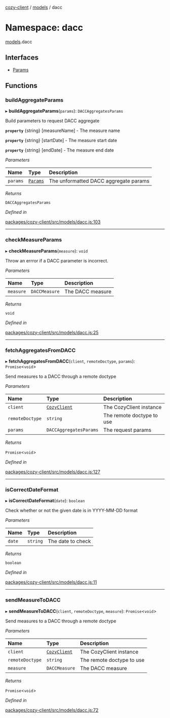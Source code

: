 [cozy-client](../README.md) / [models](models.md) / dacc

# Namespace: dacc

[models](models.md).dacc

## Interfaces

*   [Params](../interfaces/models.dacc.Params.md)

## Functions

### buildAggregateParams

▸ **buildAggregateParams**(`params`): `DACCAggregatesParams`

Build parameters to request DACC aggregate

**`property`** {string} \[measureName] - The measure name

**`property`** {string} \[startDate]   - The measure start date

**`property`** {string} \[endDate]     - The measure end date

*Parameters*

| Name | Type | Description |
| :------ | :------ | :------ |
| `params` | [`Params`](../interfaces/models.dacc.Params.md) | The unformatted DACC aggregate params |

*Returns*

`DACCAggregatesParams`

*Defined in*

[packages/cozy-client/src/models/dacc.js:103](https://github.com/cozy/cozy-client/blob/master/packages/cozy-client/src/models/dacc.js#L103)

***

### checkMeasureParams

▸ **checkMeasureParams**(`measure`): `void`

Throw an errror if a DACC parameter is incorrect.

*Parameters*

| Name | Type | Description |
| :------ | :------ | :------ |
| `measure` | `DACCMeasure` | The DACC measure |

*Returns*

`void`

*Defined in*

[packages/cozy-client/src/models/dacc.js:25](https://github.com/cozy/cozy-client/blob/master/packages/cozy-client/src/models/dacc.js#L25)

***

### fetchAggregatesFromDACC

▸ **fetchAggregatesFromDACC**(`client`, `remoteDoctype`, `params`): `Promise`<`void`>

Send measures to a DACC through a remote doctype

*Parameters*

| Name | Type | Description |
| :------ | :------ | :------ |
| `client` | [`CozyClient`](../classes/CozyClient.md) | The CozyClient instance |
| `remoteDoctype` | `string` | The remote doctype to use |
| `params` | `DACCAggregatesParams` | The request params |

*Returns*

`Promise`<`void`>

*Defined in*

[packages/cozy-client/src/models/dacc.js:127](https://github.com/cozy/cozy-client/blob/master/packages/cozy-client/src/models/dacc.js#L127)

***

### isCorrectDateFormat

▸ **isCorrectDateFormat**(`date`): `boolean`

Check whether or not the given date is in YYYY-MM-DD format

*Parameters*

| Name | Type | Description |
| :------ | :------ | :------ |
| `date` | `string` | The date to check |

*Returns*

`boolean`

*Defined in*

[packages/cozy-client/src/models/dacc.js:11](https://github.com/cozy/cozy-client/blob/master/packages/cozy-client/src/models/dacc.js#L11)

***

### sendMeasureToDACC

▸ **sendMeasureToDACC**(`client`, `remoteDoctype`, `measure`): `Promise`<`void`>

Send measures to a DACC through a remote doctype

*Parameters*

| Name | Type | Description |
| :------ | :------ | :------ |
| `client` | [`CozyClient`](../classes/CozyClient.md) | The CozyClient instance |
| `remoteDoctype` | `string` | The remote doctype to use |
| `measure` | `DACCMeasure` | The DACC measure |

*Returns*

`Promise`<`void`>

*Defined in*

[packages/cozy-client/src/models/dacc.js:72](https://github.com/cozy/cozy-client/blob/master/packages/cozy-client/src/models/dacc.js#L72)
